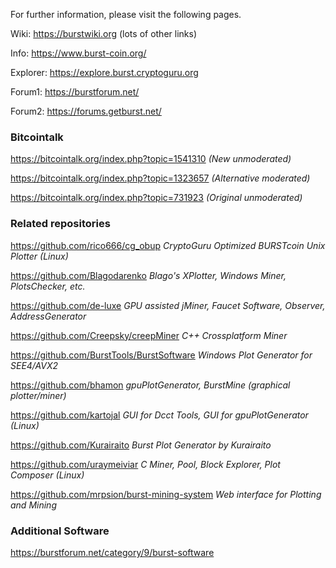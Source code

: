 For further information, please visit the following pages.

Wiki: https://burstwiki.org (lots of other links)

Info: https://www.burst-coin.org/

Explorer: https://explore.burst.cryptoguru.org

Forum1: https://burstforum.net/

Forum2: https://forums.getburst.net/


### Bitcointalk

https://bitcointalk.org/index.php?topic=1541310 *(New unmoderated)*

https://bitcointalk.org/index.php?topic=1323657 *(Alternative moderated)*

https://bitcointalk.org/index.php?topic=731923 *(Original unmoderated)*

### Related repositories

https://github.com/rico666/cg_obup *CryptoGuru Optimized BURSTcoin Unix Plotter (Linux)*

https://github.com/Blagodarenko  *Blago's XPlotter, Windows Miner, PlotsChecker, etc.*

https://github.com/de-luxe *GPU assisted jMiner, Faucet Software, Observer, AddressGenerator*

https://github.com/Creepsky/creepMiner *C++ Crossplatform Miner*

https://github.com/BurstTools/BurstSoftware *Windows Plot Generator for SEE4/AVX2*

https://github.com/bhamon *gpuPlotGenerator, BurstMine (graphical plotter/miner)*

https://github.com/kartojal *GUI for Dcct Tools, GUI for gpuPlotGenerator (Linux)*

https://github.com/Kurairaito *Burst Plot Generator by Kurairaito*

https://github.com/uraymeiviar *C Miner, Pool, Block Explorer, Plot Composer (Linux)*

https://github.com/mrpsion/burst-mining-system *Web interface for Plotting and Mining*

### Additional Software

https://burstforum.net/category/9/burst-software
